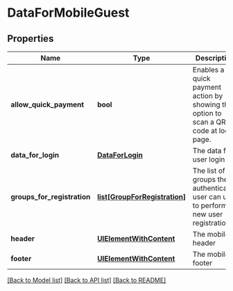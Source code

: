 # DataForMobileGuest

## Properties
Name | Type | Description | Notes
------------ | ------------- | ------------- | -------------
**allow_quick_payment** | **bool** | Enables a quick payment action by showing the option to scan a QR code at login page.  | [optional] 
**data_for_login** | [**DataForLogin**](DataForLogin.md) | The data for user login | [optional] 
**groups_for_registration** | [**list[GroupForRegistration]**](GroupForRegistration.md) | The list of groups the authenticated user can use to perform a new user registration | [optional] 
**header** | [**UIElementWithContent**](UIElementWithContent.md) | The mobile header | [optional] 
**footer** | [**UIElementWithContent**](UIElementWithContent.md) | The mobile footer | [optional] 

[[Back to Model list]](../README.md#documentation-for-models) [[Back to API list]](../README.md#documentation-for-api-endpoints) [[Back to README]](../README.md)


